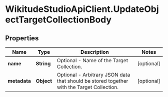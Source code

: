 # WikitudeStudioApiClient.UpdateObjectTargetCollectionBody

## Properties
Name | Type | Description | Notes
------------ | ------------- | ------------- | -------------
**name** | **String** | Optional - Name of the Target Collection. | [optional] 
**metadata** | **Object** | Optional - Arbitrary JSON data that should be stored together with the Target Collection. | [optional] 


